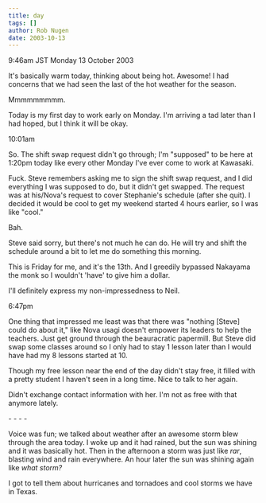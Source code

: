 ```yaml
---
title: day
tags: []
author: Rob Nugen
date: 2003-10-13
---
```


<p class=date>9:46am JST Monday 13 October 2003</p>

<p>It's basically warm today, thinking about being hot.  Awesome!  I
had concerns that we had seen the last of the hot weather for the
season.</p>

<p>Mmmmmmmmm.</p>

<p>Today is my first day to work early on Monday.  I'm arriving a tad
later than I had hoped, but I think it will be okay.</p>

<p class=date>10:01am</p>

<p>So. The shift swap request didn't go through; I'm "supposed" to be
here at 1:20pm today like every other Monday I've ever come to work at
Kawasaki.</p>

<p>Fuck.  Steve remembers asking me to sign the shift swap request,
and I did everything I was supposed to do, but it didn't get swapped.
The request was at his/Nova's request to cover Stephanie's schedule
(after she quit).   I decided it would be cool to get my weekend
started 4 hours earlier, so I was like "cool."</p>

<p>Bah.</p>

<p>Steve said sorry, but there's not much he can do. He will try and
shift the schedule around a bit to let me do something this morning.</p>

<p>This is Friday for me, and it's the 13th.  And I greedily bypassed
Nakayama the monk so I wouldn't 'have' to give him a dollar.</p>

<p>I'll definitely express my non-impressedness to Neil.</p>

<p class=date>6:47pm</p>

<p>One thing that impressed me least was that there was "nothing
[Steve] could do about it," like Nova usagi doesn't empower its
leaders to help the teachers.  Just get ground through the
beauracratic papermill.  But Steve did swap some classes around so I
only had to stay 1 lesson later than I would have had my 8 lessons
started at 10.</p>

<p>Though my free lesson near the end of the day didn't stay free, it
filled with a pretty student I haven't seen in a long time.  Nice to
talk to her again.</p>

<p>Didn't exchange contact information with her.  I'm not as free with
that anymore lately.</p>

<p>- - - -</p>

<p>Voice was fun; we talked about weather after an awesome storm blew
through the area today.  I woke up and it had rained, but the sun was
shining and it was basically hot.  Then in the afternoon a storm was
just like <em>rar</em>, blasting wind and rain everywhere.  An hour
later the sun was shining again like <em>what storm?</em></p>

<p>I got to tell them about hurricanes and tornadoes and cool storms
we have in Texas.</p>

